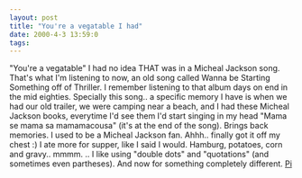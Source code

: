 ```yaml
---
layout: post
title: "You're a vegatable I had"
date: 2000-4-3 13:59:0
tags: 
---
```


"You're a vegatable" I had no idea THAT was in a Micheal Jackson song. That's what I'm listening to now, an old song called Wanna be Starting Something off of Thriller. I remember listening to that album days on end in the mid eighties. Specially this song.. a specific memory I have is when we had our old trailer, we were camping near a beach, and I had these Micheal Jackson books, everytime I'd see them I'd start singing in my head "Mama se mama sa mamamacousa" (it's at the end of the song). Brings back memories. I used to be a Micheal Jackson fan. Ahhh.. finally got it off my chest :) I ate more for supper, like I said I would. Hamburg, potatoes, corn and gravy.. mmmm. .. I like using "double dots" and "quotations" (and sometimes even partheses). And now for something completely different. [Pi][1]



   [1]: pi.html
